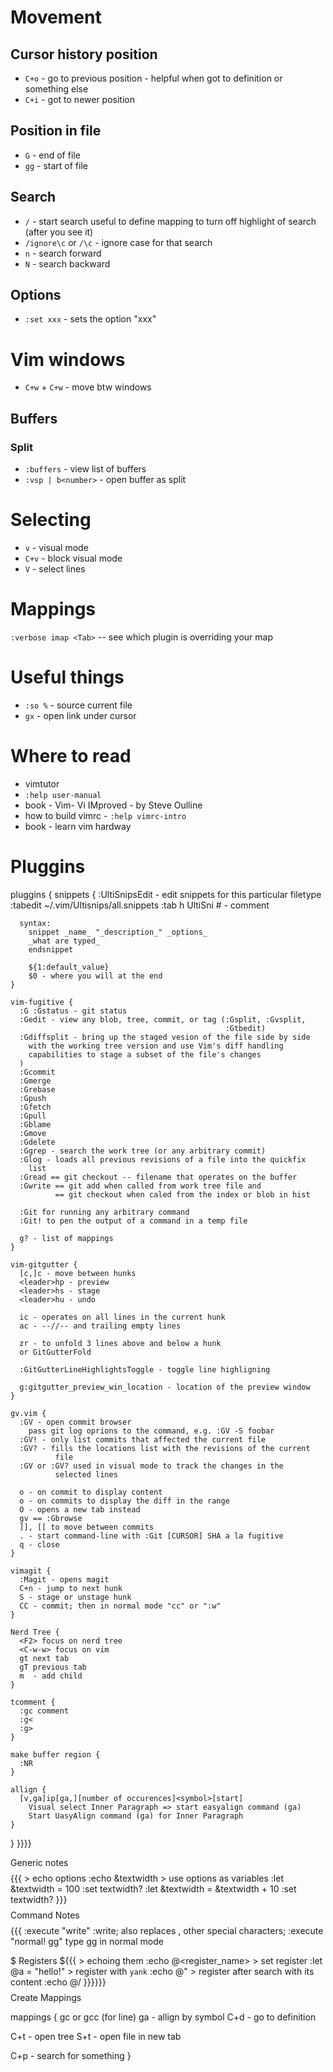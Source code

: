 # Movement <!-- {{{ -->
## Cursor history position<!-- {{{ -->
+ `C+o` - go to previous position - helpful when got to definition or something else  
+ `C+i` - got to newer position  
<!-- }}} -->
## Position in file<!-- {{{ -->
+ `G`   - end of file  
+ `gg`  - start of file  
<!-- }}} -->
## Search<!-- {{{ -->
+ `/` - start search
    useful to define mapping to turn off highlight of search (after you
    see it)  
+ `/ignore\c` or `/\c` - ignore case for that search  
+ `n` - search forward  
+ `N` - search backward  
<!-- }}} -->
## Options<!-- {{{ -->
+ `:set xxx` - sets the option "xxx"  
<!-- }}} -->
<!-- }}} -->
# Vim windows <!-- {{{ -->
+ `C+w` + `C+w` - move btw windows  
## Buffers <!-- {{{ -->
### Split <!-- {{{ -->
+ `:buffers` - view list of buffers  
+ `:vsp | b<number>` - open buffer as split  
<!-- }}} -->
<!-- }}} -->
<!-- }}} -->
# Selecting <!-- {{{ -->
+ `v` - visual mode  
+ `C+v` - block visual mode  
+ `V` - select lines  
<!-- }}} -->
# Mappings <!-- {{{ -->
`:verbose imap <Tab>` -- see which plugin is overriding your map  
<!-- }}} -->
# Useful things <!-- {{{ -->
+ `:so %` - source current file  
+ `gx` - open link under cursor  
<!-- }}} -->
# Where to read <!-- {{{ -->
+ vimtutor  
+ `:help user-manual`  
+ book - Vim- Vi IMproved - by Steve Oulline  
+ how to build vimrc - `:help vimrc-intro`  
+ book - learn vim hardway  
<!-- }}} -->
# Pluggins <!-- {{{ -->

<!-- }}} -->


  pluggins {
    snippets {
      :UltiSnipsEdit - edit snippets for this particular filetype
      :tabedit ~/.vim/Ultisnips/all.snippets 
      :tab h UltiSni<tab>
      # - comment

      syntax:
        snippet _name_ "_description_" _options_
        _what are typed_
        endsnippet

        ${1:default_value}
        $0 - where you will at the end
    }

    vim-fugitive {
      :G :Gstatus - git status
      :Gedit - view any blob, tree, commit, or tag (:Gsplit, :Gvsplit,
                                                    :Gtbedit)
      :Gdiffsplit - bring up the staged vesion of the file side by side
        with the working tree version and use Vim's diff handling
        capabilities to stage a subset of the file's changes
      )
      :Gcommit
      :Gmerge
      :Grebase
      :Gpush
      :Gfetch
      :Gpull
      :Gblame
      :Gmove 
      :Gdelete
      :Ggrep - search the work tree (or any arbitrary commit)
      :Glog - loads all previous revisions of a file into the quickfix
        list
      :Gread == git checkout -- filename that operates on the buffer 
      :Gwrite == git add when called from work tree file and
              == git checkout when caled from the index or blob in hist

      :Git for running any arbitrary command
      :Git! to pen the output of a command in a temp file

      g? - list of mappings
    }

    vim-gitgutter {
      [c,]c - move between hunks
      <leader>hp - preview
      <leader>hs - stage
      <leader>hu - undo

      ic - operates on all lines in the current hunk
      ac - --//-- and trailing empty lines

      zr - to unfold 3 lines above and below a hunk
      or GitGutterFold

      :GitGutterLineHighlightsToggle - toggle line highligning
      
      g:gitgutter_preview_win_location - location of the preview window
    }

    gv.vim {
      :GV - open commit browser
        pass git log oprions to the command, e.g. :GV -S foobar
      :GV! - only list commits that affected the current file
      :GV? - fills the locations list with the revisions of the current
              file
      :GV or :GV? used in visual mode to track the changes in the
              selected lines

      o - on commit to display content
      o - on commits to display the diff in the range
      O - opens a new tab instead
      gv == :Gbrowse
      ]], [[ to move between commits
      . - start command-line with :Git [CURSOR] SHA a la fugitive
      q - close
    }

    vimagit {
      :Magit - opens magit
      C+n - jump to next hunk
      S - stage or unstage hunk 
      CC - commit; then in normal mode "cc" or ":w"
    }

    Nerd Tree {
      <F2> focus on nerd tree
      <C-w-w> focus on vim
      gt next tab
      gT previous tab
      m  - add child
    }

    tcomment {
      :gc comment
      :g<
      :g>
    }

    make buffer region {
      :NR
    }

    allign {
      [v,ga]ip[ga,][number of occurences]<symbol>[start]
        Visual select Inner Paragraph => start easyalign command (ga)
        Start UasyAlign command (ga) for Inner Paragraph
    }
  }
}}}}

$$$$ Generic notes $$$$ {{{
    > echo options
:echo &textwidth
    > use options as variables
:let &textwidth = 100
:set textwidth?
:let &textwidth = &textwidth + 10
:set textwidth?
}}}
$$$$ Command Notes $$$${{{
:execute "write"
    :write<cr>;
    also replaces <cr>, other special characters;
:execute "normal! gg"
    type gg in normal mode

$ Registers ${{{
    > echoing them
:echo @<register_name>
    > set register
:let @a = "hello!"
    > register with `yank`
:echo @"
    > register after search with its content
:echo @/
}}}}}}
$$$$ Create Mappings $$$$

mappings {
  gc or gcc (for line)
  ga<symbol> - allign by symbol
  C+d - go to definition

  C+t - open tree
  S+t - open file in new tab

  C+p - search for something
}

